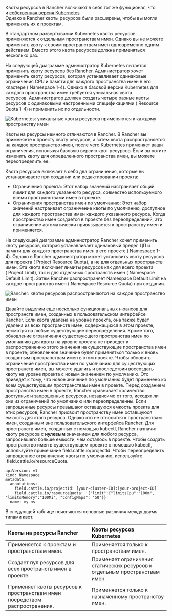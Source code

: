 Квоты ресурсов в Rancher включают в себя тот же функционал, что и [собственная версия Kubernetes](https://kubernetes.io/docs/concepts/policy/resource-quotas/)  
Однако в Rancher квоты ресурсов были расширены, чтобы вы могли применять их к проектам.

В стандартном развертывании Kubernetes квоты ресурсов применяются к отдельным пространствам имен. Однако вы не можете применить квоту к своим пространствам имен одновременно одним действием. Вместо этого квота ресурсов должна применяться несколько раз.

На следующей диаграмме администратор Kubernetes пытается применить квоту ресурсов без Rancher. Администратор хочет применить квоту ресурсов, которая устанавливает одинаковые ограничения CPU и памяти для каждого пространства имен в его кластере ( Namespace 1-4). Однако в базовой версии Kubernetes для каждого пространства имен требуется уникальная квота ресурсов. Администратор должен создать четыре разные квоты ресурсов с одинаковыми настроенными спецификациями ( Resource Quota 1-4) и применить их по отдельности.

![Kubernetes: уникальные квоты ресурсов применяются к каждому пространству имен ](https://github.com/rancher/docs/blob/master/content/rancher/v2.6/en/project-admin/resource-quotas/quotas-for-projects/%7B%7B%3Cbaseurl%3E%7D%7D/img/rancher/kubernetes-resource-quota.svg)

Квоты на ресурсы немного отличаются в Rancher. В Rancher вы применяете к проекту квоту ресурсов, а затем квота распространяется на каждое пространство имен, после чего Kubernetes применяет ваши ограничения, используя базовую версию квот ресурсов. Если вы хотите изменить квоту для определенного пространства имен, вы можете переопределить ее.

Квота ресурсов включает в себя два ограничения, которые вы устанавливаете при создании или редактировании проекта:
-	Ограничения проекта:
Этот набор значений настраивает общий лимит для каждого указанного ресурса, совместно используемого всеми пространствами имен в проекте.
-	Ограничения пространства имен по умолчанию:
Этот набор значений настраивает ограничение квоты по умолчанию, доступное для каждого пространства имен 
каждого указанного ресурса. Когда пространство имен создается в проекте без переопределений, это ограничение автоматически привязывается к пространству имен и применяется.

На следующей диаграмме администратор Rancher хочет применить квоту ресурсов, которая устанавливает одинаковый предел ЦП и памяти для каждого пространства имен в его проекте ( Namespace 1-4). Однако в Rancher администратор может установить квоту ресурсов для проекта ( Project Resource Quota), а не для отдельных пространств имен. Эта квота включает лимиты ресурсов как для всего проекта ( Project Limit), так и для отдельных пространств имен ( Namespace Default Limit). Затем Rancher распространяет Namespace Default Limit на каждое пространство имен ( Namespace Resource Quota) при создании.

![Rancher: квоты ресурсов распространяются на каждое пространство имен](https://github.com/rancher/docs/blob/master/content/rancher/v2.6/en/project-admin/resource-quotas/quotas-for-projects/%7B%7B%3Cbaseurl%3E%7D%7D/img/rancher/rancher-resource-quota.png)
 
 Давайте выделим еще несколько функциональных нюансов для пространств имен, созданных в пользовательском интерфейсе Rancher. Если квота удалена на уровне проекта, она также будет удалена из всех пространств имен, содержащихся в этом проекте, несмотря на любые существующие переопределения. Кроме того, обновление ограничения существующего пространства имен по умолчанию для квоты на уровне проекта не приведет к распространению этого значения на существующие пространства имен в проекте; обновленное значение будет применяться только к вновь созданным пространствам имен в этом проекте. Чтобы обновить ограничение пространства имен по умолчанию для существующих пространств имен, вы можете удалить и впоследствии воссоздать квоту на уровне проекта с новым значением по умолчанию. Это приведет к тому, что новое значение по умолчанию будет применено ко всем существующим пространствам имен в проекте.
Перед созданием пространства имен в проекте,  Rancher сравнивает количество доступных и запрошенных ресурсов, независимо от того, исходят ли они из ограничений по умолчанию или переопределенны. Если запрошенные ресурсы превышают оставшуюся емкость проекта для этих ресурсов, Rancher присвоит пространству имен оставшуюся емкость для этого ресурса.
 Однако это не относится к пространствам имен, созданным вне пользовательского интерфейса Rancher. Для пространств имен, созданных с помощью kubectl, Rancher назначит квоту ресурсов с **нулевым** значением для любого ресурса, запросившего больше емкости, чем осталось в проекте.
Чтобы создать пространство имен в существующем проекте с помощью kubectl, используйте примечание field.cattle.io/projectId. Чтобы переопределить запрошенное ограничение квоты по умолчанию, используйте  field.cattle.io/resourceQuota.

```
apiVersion: v1
kind: Namespace
metadata:
  annotations:
    field.cattle.io/projectId: [your-cluster-ID]:[your-project-ID]
    field.cattle.io/resourceQuota: '{"limit":{"limitsCpu":"100m", "limitsMemory":"100Mi", "configMaps": "50"}}'
  name: my-ns
```

В следующей таблице поясняются основные различия между двумя типами квот.

|Квоты на ресурсы Rancher	|Квоты ресурсов Kubernetes|
|:-|:-|
|Применяется к проектам и пространствам имен.	|Применяется только к пространствам имен.|
|Создает пул ресурсов для всех пространств имен в проекте.|	Применяет ограничения статических ресурсов к отдельным пространствам имен.|
|Применяет квоты ресурсов к пространствам имен посредством распространения.	|Применяется только к назначенному пространству имен.|
